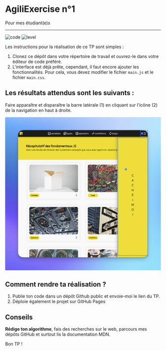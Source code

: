 # AgiliExercise n°1
Pour mes étudiant(e)s

---

![code](https://sosdevtips.b-cdn.net/github-badges/JUNIOR.svg) ![level](https://sosdevtips.b-cdn.net/github-badges/JAVASCRIPT.svg)

Les instructions pour la réalisation de ce TP sont simples :

1. Clonez ce dépôt dans votre répertoire de travail et ouvrez-le dans votre éditeur de code préféré.
2. L'interface est déjà prête, cependant, il faut encore ajouter les fonctionnalités. Pour cela, vous devez modifier le fichier `main.js` et le fichier `main.css`.

## Les résultats attendus sont les suivants :

Faire apparaître et disparaître la barre latérale (1) en cliquant sur l'icône (2) de la navigation en haut à droite.

![ui](./assets/images/ui.png)

## Comment rendre ta réalisation ?

1. Publie ton code dans un dépôt Github public et envoie-moi le lien du TP.
2. Déploie également le projet sur GitHub Pages

## Conseils

**Rédige ton algorithme**, fais des recherches sur le web, parcours mes dépôts GitHub et surtout lis la documentation MDN.

Bon TP !
